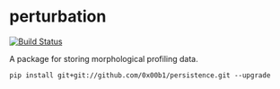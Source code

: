 # perturbation

[![Build Status](https://travis-ci.org/0x00b1/persistence.svg?branch=master)](https://travis-ci.org/0x00b1/persistence)

A package for storing morphological profiling data.

```
pip install git+git://github.com/0x00b1/persistence.git --upgrade
```
